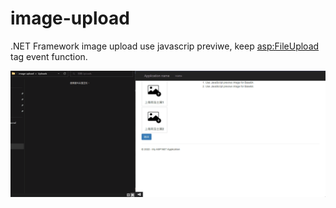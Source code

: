 # image-upload

.NET Framework image upload use javascrip previwe, keep <asp:FileUpload> tag event function.

![Demo](https://raw.githubusercontent.com/ORdinarycas/image-upload/master/Uploads/demo-asp-fileupload-and-js-blob.gif)
